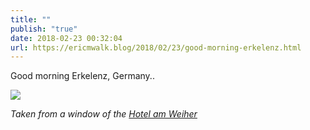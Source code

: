 ```yaml
---
title: ""
publish: "true"
date: 2018-02-23 00:32:04
url: https://ericmwalk.blog/2018/02/23/good-morning-erkelenz.html
---
```


Good morning Erkelenz, Germany..

![](https://ericmwalk.blog/uploads/2022/f1634c9933.jpg)

*Taken from a window of the [Hotel am Weiher](https://maps.apple.com/?address=Nordpromenade%207,%2041812%20Erkelenz,%20Germany&auid=11203491856949745505&ll=51.082779,6.315629&lsp=9902&q=Hotel%20am%20Weiher)*